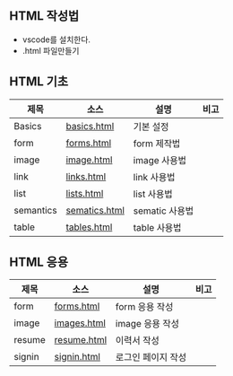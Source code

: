 ## HTML 작성법

- vscode를 설치한다.
- .html 파일만들기

## HTML 기초
| 제목 | 소스 | 설명 | 비고 |
| --- | --- | --- | --- |
| Basics| [basics.html](./docs/basics.html)| 기본 설정 | |
| form | [forms.html](./docs/forms.html) | form 제작법 | |
| image | [image.html](./docs/images.html) | image 사용법 | |
| link| [links.html](./docs/links.html) | link 사용법 | |
| list | [lists.html](./docs/lists.html) | list 사용법 | |
| semantics| [sematics.html](./docs/semantics.html) | sematic 사용법 | |
| table| [tables.html](./docs/tables.html) | table 사용법 | |

## HTML 응용
| 제목 | 소스 | 설명 | 비고 |
| --- | --- | --- | --- |
| form | [forms.html](./docs/cases/forms.html) | form 응용 작성 | |
| image| [images.html](./docs/cases/images.html) | image 응용 작성 | |
| resume| [resume.html](./docs/cases/resume.html) | 이력서 작성 | |
| signin | [signin.html](./docs/cases/signin.html) | 로그인 페이지 작성 | |
